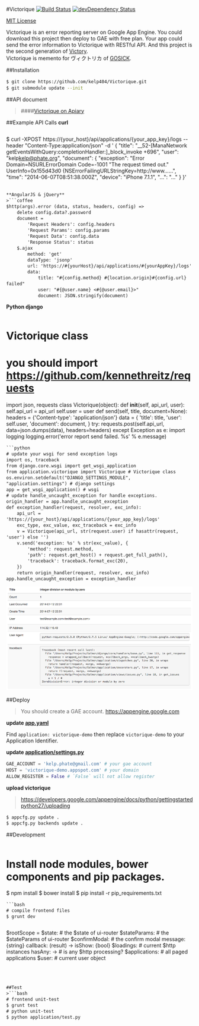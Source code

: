 #Victorique [![Build Status](https://secure.travis-ci.org/kelp404/Victorique.png?branch=master)](http://travis-ci.org/kelp404/Victorique) [![devDependency Status](https://david-dm.org/kelp404/Victorique/dev-status.png?branch=master)](https://david-dm.org/kelp404/Victorique#info=devDependencies&view=table)

[MIT License](http://www.opensource.org/licenses/mit-license.php)


Victorique is an error reporting server on Google App Engine. You could download this project then deploy to GAE with free plan. Your app could send the error information to Victorique with RESTful API. And this project is the second generation of [Victory](https://github.com/kelp404/Victory).  
Victorique is memento for ヴィクトリカ of [GOSICK](http://www.gosick.tv/).




##Installation
```bash
$ git clone https://github.com/kelp404/Victorique.git
$ git submodule update --init
```




##API document
>####[Victorique on Apiary](http://docs.victorique.apiary.io/)




##Example API Calls
**curl**
>```bash
$ curl -XPOST https://{your_host}/api/applications/{your_app_key}/logs --header "Content-Type:application/json" -d '
{
  "title": "__52-[ManaNetwork getEventsWithQuery:completionHandler:]_block_invoke +696",
  "user": "kelp<kelp@phate.org>",
  "document": {
    "exception": "Error Domain=NSURLErrorDomain Code=-1001 \"The request timed out.\" UserInfo=0x155d43d0 {NSErrorFailingURLStringKey=http://www......",
    "time": "2014-06-07T08:51:38.000Z",
    "device": "iPhone 7.1.1",
    "...": "..."
  }
}'
```

**AngularJS & jQuery**
>```coffee
$http(args).error (data, status, headers, config) =>
    delete config.data?.password
    document =
        'Request Headers': config.headers
        'Request Params': config.params
        'Request Data': config.data
        'Response Status': status
    $.ajax
        method: 'get'
        dataType: 'jsonp'
        url: 'https://#{yourHost}/api/applications/#{yourAppKey}/logs'
        data:
            title: "#{config.method} #{location.origin}#{config.url} failed"
            user: "#{@user.name} <#{@user.email}>"
            document: JSON.stringify(document)
```

**Python django**
>```python
# Victorique class
# you should import https://github.com/kennethreitz/requests
import json, requests
class Victorique(object):
    def __init__(self, api_url, user):
        self.api_url = api_url
        self.user = user
    def send(self, title, document=None):
        headers = {'Content-type': 'application/json'}
        data = {
            'title': title,
            'user': self.user,
            'document': document,
        }
        try:
            requests.post(self.api_url, data=json.dumps(data), headers=headers)
        except Exception as e:
            import logging
            logging.error('error report send failed. %s' % e.message)
```
```python
# update your wsgi for send exception logs
import os, traceback
from django.core.wsgi import get_wsgi_application
from application.victorique import Victorique # Victorique class
os.environ.setdefault("DJANGO_SETTINGS_MODULE", "application.settings") # django settings
app = get_wsgi_application() # wsgi
# update handle_uncaught_exception for handle exceptions.
origin_handler = app.handle_uncaught_exception
def exception_handler(request, resolver, exc_info):
    api_url = 'https://{your_host}/api/applications/{your_app_key}/logs'
    exc_type, exc_value, exc_traceback = exc_info
    v = Victorique(api_url, str(request.user) if hasattr(request, 'user') else '')
    v.send('exception: %s' % str(exc_value), {
        'method': request.method,
        'path': request.get_host() + request.get_full_path(),
        'traceback': traceback.format_exc(20),
    })
    return origin_handler(request, resolver, exc_info)
app.handle_uncaught_exception = exception_handler
```
![screenshot](_images/00.png)




##Deploy
>You should create a GAE account.
https://appengine.google.com

**update [app.yaml](https://github.com/kelp404/Victorique/blob/master/app.yaml)**
>
Find `application: victorique-demo` then replace `victorique-demo` to your Application Identifier.

**update [application/settings.py](https://github.com/kelp404/Victorique/blob/master/application/settings.py)**
>
```python
GAE_ACCOUNT = 'kelp.phate@gmail.com' # your gae account
HOST = 'victorique-demo.appspot.com' # your domain
ALLOW_REGISTER = False # `False` will not allow register
```

**upload victorique**
>https://developers.google.com/appengine/docs/python/gettingstartedpython27/uploading
```bash
$ appcfg.py update .
$ appcfg.py backends update .
```




##Development
>```bash
# Install node modules, bower components and pip packages.
$ npm install
$ bower install
$ pip install -r pip_requirements.txt
```
```bash
# compile frontend files
$ grunt dev
```

>```coffee
$rootScope =
    $state:
        # the $state of ui-router
    $stateParams:
        # the $stateParams of ui-router
    $confirmModal:
        # the confirm modal
        message: {string}
        callback: (result) ->
        isShow: {bool}
    $loadings:
        # current $http instances
        hasAny: -> # is any $http processing?
    $applications:
        # all paged applications
    $user:
        # current user object
```



##Test
>```bash
# frontend unit-test
$ grunt test
# python unit-test
$ python application/test.py
```
